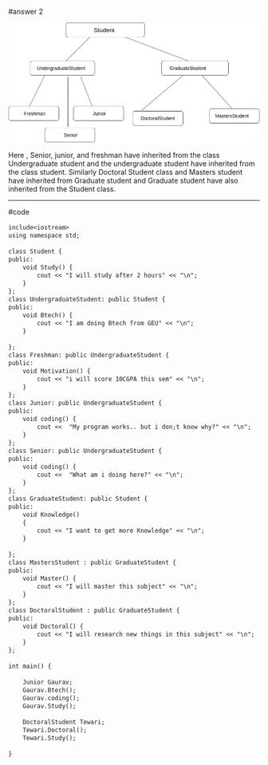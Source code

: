 #answer 2

<img src="./student-hierarchy.png"/>


Here , Senior, junior, and freshman have inherited from the class Undergraduate student and the undergraduate student have inherited from the class student. 
Similarly Doctoral Student class and Masters student have inherited from Graduate student and Graduate student have also inherited from the Student class.
<br/>
<hr/>

#code

```
include<iostream>
using namespace std;

class Student {
public:
	void Study() {
		cout << "I will study after 2 hours" << "\n";
	}
};
class UndergraduateStudent: public Student {
public:
	void Btech() {
		cout << "I am doing Btech from GEU" << "\n";
	}

};
class Freshman: public UndergraduateStudent {
public:
	void Motivation() {
		cout << "i will score 10CGPA this sem" << "\n";
	}
};
class Junior: public UndergraduateStudent {
public:
	void coding() {
		cout <<  "My program works.. but i don;t know why?" << "\n";
	}
};
class Senior: public UndergraduateStudent {
public:
	void coding() {
		cout <<  "What am i doing here?" << "\n";
	}
};
class GraduateStudent: public Student {
public:
	void Knowledge()
	{
		cout << "I want to get more Knowledge" << "\n";
	}

};
class MastersStudent : public GraduateStudent {
public:
	void Master() {
		cout << "I will master this subject" << "\n";
	}
};
class DoctoralStudent : public GraduateStudent {
public:
	void Doctoral() {
		cout << "I will research new things in this subject" << "\n";
	}
};

int main() {

	Junior Gaurav;
	Gaurav.Btech();
	Gaurav.coding();
	Gaurav.Study();

	DoctoralStudent Tewari;
	Tewari.Doctoral();
	Tewari.Study();

}



```
